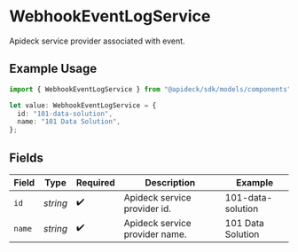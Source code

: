 # WebhookEventLogService

Apideck service provider associated with event.

## Example Usage

```typescript
import { WebhookEventLogService } from "@apideck/sdk/models/components";

let value: WebhookEventLogService = {
  id: "101-data-solution",
  name: "101 Data Solution",
};
```

## Fields

| Field                          | Type                           | Required                       | Description                    | Example                        |
| ------------------------------ | ------------------------------ | ------------------------------ | ------------------------------ | ------------------------------ |
| `id`                           | *string*                       | :heavy_check_mark:             | Apideck service provider id.   | 101-data-solution              |
| `name`                         | *string*                       | :heavy_check_mark:             | Apideck service provider name. | 101 Data Solution              |